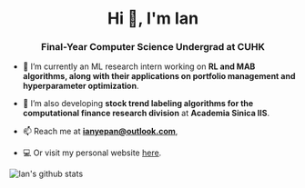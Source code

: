 <h1 align="center">Hi 👋, I'm Ian</h1>
<h3 align="center">Final-Year Computer Science Undergrad at CUHK</h3>

- 🔭  I’m currently an ML research intern working on **RL and MAB algorithms, along with their applications on portfolio management and hyperparameter optimization**.

- 🌱  I’m also developing **stock trend labeling algorithms for the computational finance research division** at **Academia Sinica IIS**.

- 📫  Reach me at **ianyepan@outlook.com**,

- 💻  Or visit my personal website [here](https://ian-yi-en-pan-website.firebaseapp.com/).

![Ian's github stats](https://github-readme-stats.vercel.app/api?username=ianpan870102)
